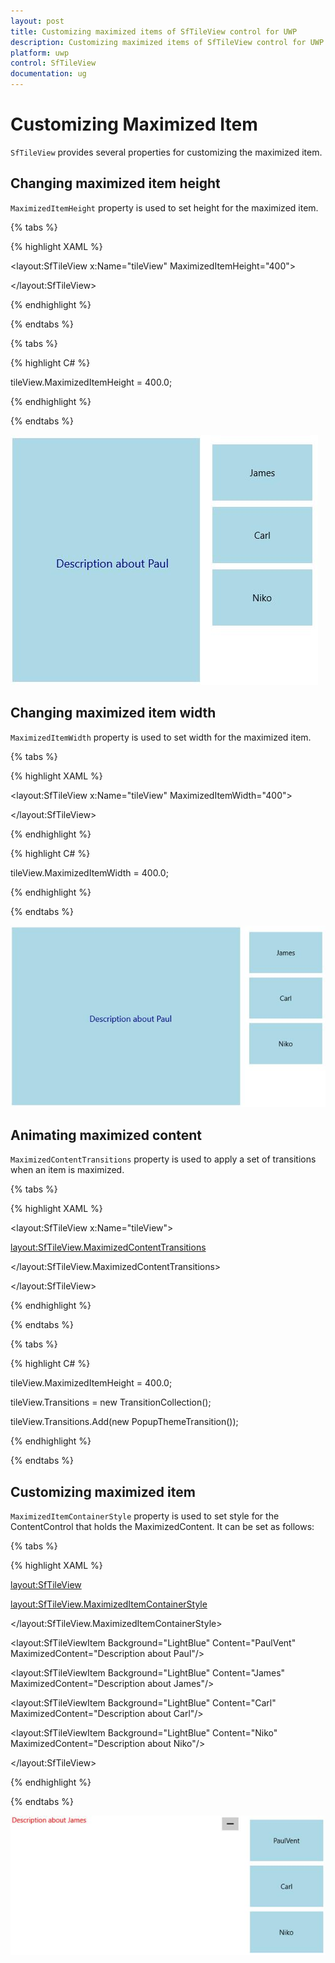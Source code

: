 ```yaml
---
layout: post
title: Customizing maximized items of SfTileView control for UWP
description: Customizing maximized items of SfTileView control for UWP
platform: uwp
control: SfTileView
documentation: ug
---
```


# Customizing Maximized Item

`SfTileView` provides several properties for customizing the maximized item.

## Changing maximized item height

`MaximizedItemHeight` property is used to set height for the maximized item.

{% tabs %}

{% highlight XAML %}

<layout:SfTileView x:Name="tileView" MaximizedItemHeight="400">

</layout:SfTileView>

{% endhighlight %}

{% endtabs %}

{% tabs %}

{% highlight C# %}

tileView.MaximizedItemHeight = 400.0;

{% endhighlight %}

{% endtabs %}

![](Customizing-maximized-item-images/Customizing-maximized-item-img1.jpeg)

## Changing maximized item width

`MaximizedItemWidth` property is used to set width for the maximized item.

{% tabs %}

{% highlight XAML %}

<layout:SfTileView x:Name="tileView" MaximizedItemWidth="400">

</layout:SfTileView>

{% endhighlight %}

{% highlight C# %}

tileView.MaximizedItemWidth = 400.0;

{% endhighlight %}

{% endtabs %}

![](Customizing-maximized-item-images/Customizing-maximized-item-img2.jpeg)

## Animating maximized content

`MaximizedContentTransitions` property is used to apply a set of transitions when an item is maximized.

{% tabs %}

{% highlight XAML %}

<layout:SfTileView x:Name="tileView">

<layout:SfTileView.MaximizedContentTransitions>

<TransitionCollection>

<PopupThemeTransition/>

</TransitionCollection>

</layout:SfTileView.MaximizedContentTransitions>

</layout:SfTileView>

{% endhighlight %}

{% endtabs %}

{% tabs %}

{% highlight C# %}

tileView.MaximizedItemHeight = 400.0;

tileView.Transitions = new TransitionCollection();

tileView.Transitions.Add(new PopupThemeTransition());

{% endhighlight %}

{% endtabs %}

## Customizing maximized item

`MaximizedItemContainerStyle` property is used to set style for the ContentControl that holds the MaximizedContent. It can be set as follows:

{% tabs %}

{% highlight XAML %}

<layout:SfTileView>

<layout:SfTileView.MaximizedItemContainerStyle>

<Style TargetType="ContentControl">

<Setter Property="Foreground" Value="Red"/>

</Style>

</layout:SfTileView.MaximizedItemContainerStyle>

<layout:SfTileViewItem Background="LightBlue" Content="PaulVent" MaximizedContent="Description about Paul"/>

<layout:SfTileViewItem Background="LightBlue" Content="James" MaximizedContent="Description about James"/>

<layout:SfTileViewItem Background="LightBlue" Content="Carl" MaximizedContent="Description about Carl"/>

<layout:SfTileViewItem Background="LightBlue" Content="Niko" MaximizedContent="Description about Niko"/>

</layout:SfTileView>

{% endhighlight %}

{% endtabs %}

![](Customizing-maximized-item-images/Customizing-maximized-item-img3.jpeg)


